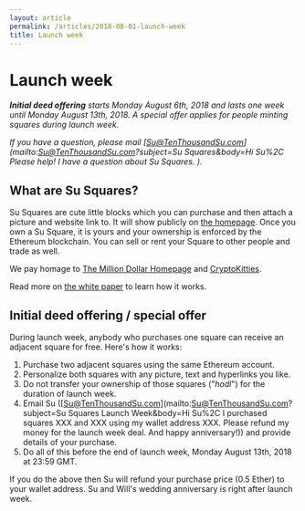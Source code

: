 ```yaml
---
layout: article
permalink: /articles/2018-08-01-launch-week
title: Launch week
---
```


# Launch week

***Initial deed offering** starts Monday August 6th, 2018 and lasts one week until Monday August 13th, 2018. A special offer applies for people minting squares during launch week.*

*If you have a question, please mail [Su@TenThousandSu.com](mailto:Su@TenThousandSu.com?subject=Su Squares&body=Hi Su%2C Please help! I have a question about Su Squares. ).*

## What are Su Squares?

Su Squares are cute little blocks which you can purchase and then attach a picture and website link to. It will show publicly on [the homepage](/). Once you own a Su Square, it is yours and your ownership is enforced by the Ethereum blockchain. You can sell or rent your Square to other people and trade as well.

We pay homage to [The Million Dollar Homepage](http://milliondollarhomepage.com/) and [CryptoKitties](https://www.cryptokitties.co/).

Read more on [the white paper](/white-paper) to learn how it works.

## Initial deed offering / special offer

During launch week, anybody who purchases one square can receive an adjacent square for free. Here's how it works:

1. Purchase two adjacent squares using the same Ethereum account.
2. Personalize both squares with any picture, text and hyperlinks you like.
3. Do not transfer your ownership of those squares ("*hodl*") for the duration of launch week.
4. Email Su ([Su@TenThousandSu.com](mailto:Su@TenThousandSu.com?subject=Su Squares Launch Week&body=Hi Su%2C I purchased squares XXX and XXX using my wallet address XXX. Please refund my money for the launch week deal. And happy anniversary!)) and provide details of your purchase.
5. Do all of this before the end of launch week, Monday August 13th, 2018 at 23:59 GMT.

If you do the above then Su will refund your purchase price (0.5 Ether) to your wallet address. Su and Will's wedding anniversary is right after launch week.
